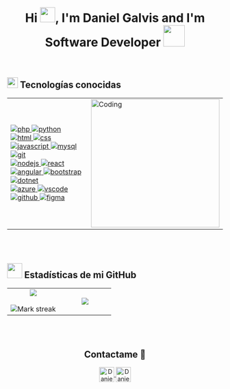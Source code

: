 
<h1 align="center">
   Hi <img src="https://media.giphy.com/media/hvRJCLFzcasrR4ia7z/giphy.gif" width="35">, I'm Daniel Galvis and I'm Software Developer
  <picture><img src = "https://github.com/7oSkaaa/7oSkaaa/blob/main/Images/about_me.gif?raw=true" width = 50px></picture>
</h1>
<br>

## <img src="https://media2.giphy.com/media/QssGEmpkyEOhBCb7e1/giphy.gif?cid=ecf05e47a0n3gi1bfqntqmob8g9aid1oyj2wr3ds3mg700bl&rid=giphy.gif" width ="25"> Tecnologías conocidas
<table align="center">
  <tr border="none">
    <td>
      <a href="https://www.php.net/" target="_blank">
        <img src="https://skillicons.dev/icons?i=php" alt="php" />
      </a>
      <a href="https://www.python.org/" target="_blank">
        <img src="https://skillicons.dev/icons?i=py" alt="python" />
      </a>
      <a href="https://developer.mozilla.org/en-US/docs/Web/html" target="_blank">
        <img src="https://skillicons.dev/icons?i=html" alt="html" />
      </a>
      <a href="https://developer.mozilla.org/en-US/docs/Web/css" target="_blank">
        <img src="https://skillicons.dev/icons?i=css" alt="css" />
      </a>
      <a href="https://developer.mozilla.org/en-US/docs/Web/JavaScript" target="_blank">
        <img src="https://skillicons.dev/icons?i=js" alt="javascript" />
      </a>
      <a href="https://www.mysql.com/" target="_blank">
        <img src="https://skillicons.dev/icons?i=mysql" alt="mysql" />
      </a>
      <a href="https://git-scm.com/" target="_blank">
        <img src="https://skillicons.dev/icons?i=git" alt="git" />
      </a>
      <br>
      <a href="https://nodejs.org/" target="_blank">
        <img src="https://skillicons.dev/icons?i=nodejs" alt="nodejs" />
      </a>
      <a href="https://reactjs.org/" target="_blank">
        <img src="https://skillicons.dev/icons?i=react" alt="react" />
      </a>
      <a href="https://angular.io/" target="_blank">
        <img src="https://skillicons.dev/icons?i=angular" alt="angular" />
      </a>
      <a href="https://getbootstrap.com/" target="_blank">
        <img src="https://skillicons.dev/icons?i=bootstrap" alt="bootstrap" />
      </a>
      <a href="https://learn.microsoft.com/en-us/dotnet" target="_blank">
        <img src="https://skillicons.dev/icons?i=dotnet" alt="dotnet" />
      </a>
      <br>
      <a href="https://azure.microsoft.com/" target="_blank">
        <img src="https://skillicons.dev/icons?i=azure" alt="azure" />
      </a>
      <a href="https://code.visualstudio.com/" target="_blank">
        <img src="https://skillicons.dev/icons?i=vscode" alt="vscode" />
      </a>
      <a href="https://github.com/" target="_blank">
        <img src="https://skillicons.dev/icons?i=github" alt="github" />
      </a>
      <a href="https://www.figma.com/" target="_blank">
        <img src="https://skillicons.dev/icons?i=figma" alt="figma" />
      </a>
    </td>
    <td><img align="right" alt="Coding" width="300" src="https://i.pinimg.com/originals/81/17/8b/81178b47a8598f0c81c4799f2cdd4057.gif"></td>
  </tr>
</table>
<br>
<br>

## <img src="https://media.giphy.com/media/iY8CRBdQXODJSCERIr/giphy.gif" width="35"> Estadísticas de mi GitHub

<p>
 <table align="center">
<tr border="none">
<td width="50%" align="center">
  
  <img  align="center"  src="https://github-readme-stats.vercel.app/api?username=DanielGalvis-Dev&theme=dark&show_icons=true&count_private=true" />
  <br>
  <br>
  <img  title="🔥 Get streak stats for your profile at git.io/streak-stats" alt="Mark streak" src="https://github-readme-streak-stats.herokuapp.com/?user=DanielGalvis-Dev&theme=dark&hide_border=false" /> 
</td>

<td width="50%" align="center">

  <img  align="center"  src="https://github-readme-stats.anuraghazra1.vercel.app/api/top-langs/?username=DanielGalvis-Dev&theme=dark&hide_border=false&no-bg=true&no-frame=true&langs_count=10"/>
  
  </td>
</tr>
</table>
</p>
<br>
<br>

<div align="center">
  <h2 >Contactame 📱</h2>
  <a href = "mailto:djgz2004@gmail.com" target="blank">
    <img align="center" src="https://img.shields.io/badge/Gmail-D14836?style=for-the-badge&logo=gmail&logoColor=white" height="35" alt="Daniel Galvis"  />
  </a>
  <a href = "https://wa.me/+573006188395" target="blank">
    <img align="center" src="https://img.shields.io/badge/WhatsApp-25D366?style=for-the-badge&logo=whatsapp&logoColor=white" height="35" alt="Daniel Galvis"  />
  </a>
</div>
